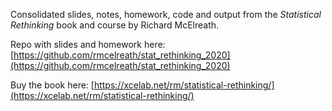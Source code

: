 Consolidated slides, notes, homework, code and output from the *Statistical Rethinking* book and course by Richard McElreath.

Repo with slides and homework here: [https://github.com/rmcelreath/stat_rethinking_2020](https://github.com/rmcelreath/stat_rethinking_2020)

Buy the book here: [https://xcelab.net/rm/statistical-rethinking/](https://xcelab.net/rm/statistical-rethinking/)
